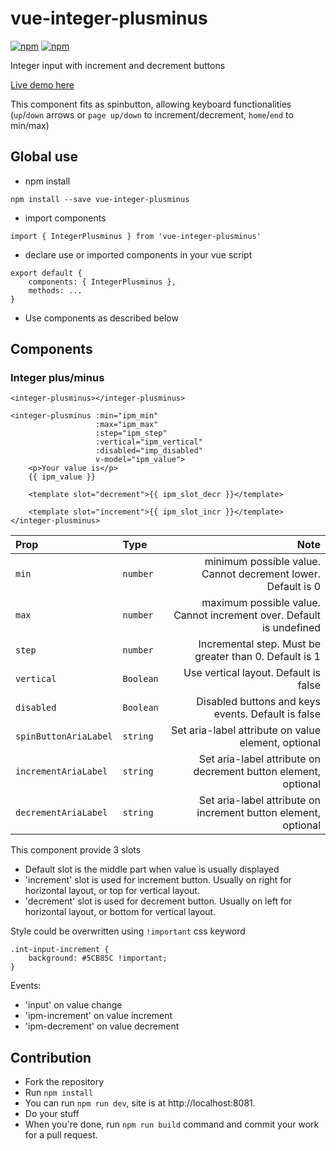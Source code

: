 # vue-integer-plusminus
[![npm](https://img.shields.io/npm/v/vue-integer-plusminus.svg)](https://www.npmjs.com/package/vue-integer-plusminus)
[![npm](https://img.shields.io/npm/dt/vue-integer-plusminus.svg)](https://www.npmjs.com/package/vue-integer-plusminus)

Integer input with increment and decrement buttons

[Live demo here](https://keiwen.github.io/vue-integer-plusminus/)

This component fits as spinbutton, allowing keyboard functionalities (`up`/`down` arrows or `page up/down` to increment/decrement, `home`/`end` to min/max)

## Global use
- npm install
```
npm install --save vue-integer-plusminus
```
- import components
```
import { IntegerPlusminus } from 'vue-integer-plusminus'
```
- declare use or imported components in your vue script
```
export default {
    components: { IntegerPlusminus },
    methods: ...
}
```
- Use components as described below

## Components
### Integer plus/minus
```
<integer-plusminus></integer-plusminus>
```
```
<integer-plusminus :min="ipm_min"
                   :max="ipm_max"
                   :step="ipm_step"
                   :vertical="ipm_vertical"
                   :disabled="imp_disabled"
                   v-model="ipm_value">
    <p>Your value is</p>
    {{ ipm_value }}
    
    <template slot="decrement">{{ ipm_slot_decr }}</template>
    
    <template slot="increment">{{ ipm_slot_incr }}</template>
</integer-plusminus>
```


| Prop | Type | Note
| :--- | :--- | ---: |
| `min` | `number` | minimum possible value. Cannot decrement lower. Default is 0 |
| `max` | `number` | maximum possible value. Cannot increment over. Default is undefined |
| `step` | `number` | Incremental step. Must be greater than 0. Default is 1 |
| `vertical` | `Boolean` | Use vertical layout. Default is false |
| `disabled` | `Boolean` | Disabled buttons and keys events. Default is false |
| `spinButtonAriaLabel` | `string` | Set aria-label attribute on value element, optional |
| `incrementAriaLabel` | `string` | Set aria-label attribute on decrement button element, optional |
| `decrementAriaLabel` | `string` | Set aria-label attribute on increment button element, optional |

This component provide 3 slots
- Default slot is the middle part when value is usually displayed
- 'increment' slot is used for increment button.
Usually on right for horizontal layout,
or top for vertical layout.
- 'decrement' slot is used for decrement button.
Usually on left for horizontal layout,
or bottom for vertical layout.

Style could be overwritten using `!important` css keyword
```
.int-input-increment {
    background: #5CB85C !important;
}
```

Events:
- 'input' on value change
- 'ipm-increment' on value increment
- 'ipm-decrement' on value decrement

## Contribution
- Fork the repository
- Run `npm install`
- You can run `npm run dev`, site is at http://localhost:8081.
- Do your stuff
- When you're done, run `npm run build` command and commit your work for a pull request.
